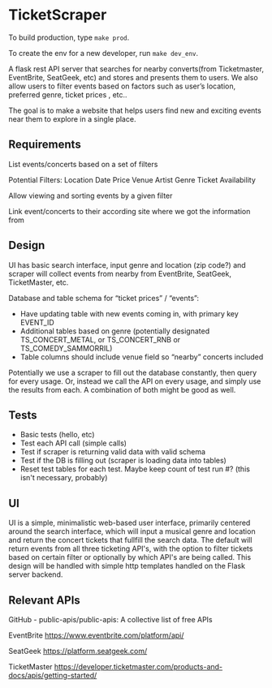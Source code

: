 # TicketScraper

To build production, type `make prod`.

To create the env for a new developer, run `make dev_env`.

A flask rest API server that searches for nearby converts(from Ticketmaster, EventBrite, SeatGeek, etc) and stores and presents them to users. We also allow users to filter events based on factors such as user’s location, preferred genre, ticket prices , etc..

The goal is to make a website that helps users find new and exciting events near them to explore in a single place.


## Requirements

List events/concerts based on a set of filters

Potential Filters:
    Location
    Date
    Price
    Venue
    Artist
    Genre
    Ticket Availability

Allow viewing and sorting events by a given filter

Link event/concerts to their according site where we got the information from

## Design

UI has basic search interface, input genre and location (zip code?) and scraper will collect events from
nearby from EventBrite, SeatGeek, TicketMaster, etc. 

Database and table schema for “ticket prices” / “events”:
- Have updating table with new events coming in, with primary key EVENT_ID
- Additional tables based on genre (potentially designated TS_CONCERT_METAL, or TS_CONCERT_RNB or TS_COMEDY_SAMMORRIL)
- Table columns should include venue field so “nearby” concerts included

Potentially we use a scraper to fill out the database constantly, then query for every usage. Or, instead we call the API on every usage, and simply use the results from each. A combination of both might be good as well.

## Tests

- Basic tests (hello, etc)
- Test each API call (simple calls)
- Test if scraper is returning valid data with valid schema
- Test if the DB is filling out (scraper is loading data into tables)
- Reset test tables for each test. Maybe keep count of test run #? (this isn't necessary, probably)

## UI

UI is a simple, minimalistic web-based user interface, primarily centered around the search interface, which will 
input a musical genre and location and return the concert tickets that fullfill the search data. The default will 
return events from all three ticketing API's, with the option to filter tickets based on certain filter or optionally
by which API's are being called. This design will be handled with simple http templates handled on the Flask server backend.

## Relevant APIs

GitHub - public-apis/public-apis: A collective list of free APIs

EventBrite https://www.eventbrite.com/platform/api/

SeatGeek https://platform.seatgeek.com/

TicketMaster https://developer.ticketmaster.com/products-and-docs/apis/getting-started/

